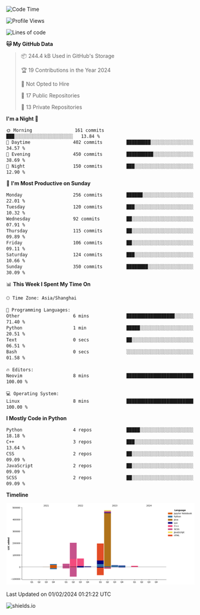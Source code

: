 <!--START_SECTION:waka-->
![Code Time](http://img.shields.io/badge/Code%20Time-373%20hrs%2034%20mins-blue)

![Profile Views](http://img.shields.io/badge/Profile%20Views-0-blue)

![Lines of code](https://img.shields.io/badge/From%20Hello%20World%20I%27ve%20Written-1.0%20million%20lines%20of%20code-blue)

**🐱 My GitHub Data** 

> 📦 244.4 kB Used in GitHub's Storage 
 > 
> 🏆 19 Contributions in the Year 2024
 > 
> 🚫 Not Opted to Hire
 > 
> 📜 17 Public Repositories 
 > 
> 🔑 13 Private Repositories 
 > 
**I'm a Night 🦉** 

```text
🌞 Morning                161 commits         ███░░░░░░░░░░░░░░░░░░░░░░   13.84 % 
🌆 Daytime                402 commits         █████████░░░░░░░░░░░░░░░░   34.57 % 
🌃 Evening                450 commits         ██████████░░░░░░░░░░░░░░░   38.69 % 
🌙 Night                  150 commits         ███░░░░░░░░░░░░░░░░░░░░░░   12.90 % 
```
📅 **I'm Most Productive on Sunday** 

```text
Monday                   256 commits         ██████░░░░░░░░░░░░░░░░░░░   22.01 % 
Tuesday                  120 commits         ███░░░░░░░░░░░░░░░░░░░░░░   10.32 % 
Wednesday                92 commits          ██░░░░░░░░░░░░░░░░░░░░░░░   07.91 % 
Thursday                 115 commits         ██░░░░░░░░░░░░░░░░░░░░░░░   09.89 % 
Friday                   106 commits         ██░░░░░░░░░░░░░░░░░░░░░░░   09.11 % 
Saturday                 124 commits         ███░░░░░░░░░░░░░░░░░░░░░░   10.66 % 
Sunday                   350 commits         ████████░░░░░░░░░░░░░░░░░   30.09 % 
```


📊 **This Week I Spent My Time On** 

```text
🕑︎ Time Zone: Asia/Shanghai

💬 Programming Languages: 
Other                    6 mins              ██████████████████░░░░░░░   71.40 % 
Python                   1 min               █████░░░░░░░░░░░░░░░░░░░░   20.51 % 
Text                     0 secs              ██░░░░░░░░░░░░░░░░░░░░░░░   06.51 % 
Bash                     0 secs              ░░░░░░░░░░░░░░░░░░░░░░░░░   01.58 % 

🔥 Editors: 
Neovim                   8 mins              █████████████████████████   100.00 % 

💻 Operating System: 
Linux                    8 mins              █████████████████████████   100.00 % 
```

**I Mostly Code in Python** 

```text
Python                   4 repos             █████░░░░░░░░░░░░░░░░░░░░   18.18 % 
C++                      3 repos             ███░░░░░░░░░░░░░░░░░░░░░░   13.64 % 
CSS                      2 repos             ██░░░░░░░░░░░░░░░░░░░░░░░   09.09 % 
JavaScript               2 repos             ██░░░░░░░░░░░░░░░░░░░░░░░   09.09 % 
SCSS                     2 repos             ██░░░░░░░░░░░░░░░░░░░░░░░   09.09 % 
```



**Timeline**

![Lines of Code chart](https://raw.githubusercontent.com/kopp4/kopp4/main/assets/bar_graph.png)


 Last Updated on 01/02/2024 01:21:22 UTC
<!--END_SECTION:waka-->
![shields.io](https://img.shields.io/github/commit-activity/w/kopp4/kopp4?color=g&label=abusing%20bot&style=flat-square)
